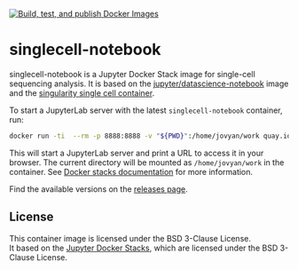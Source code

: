 [![Build, test, and publish Docker Images](https://github.com/fbnrst/singlecell-notebook/actions/workflows/docker.yml/badge.svg?branch=main&event=push)](https://github.com/fbnrst/singlecell-notebook/actions/workflows/docker.yml)

# singlecell-notebook

singlecell-notebook is a Jupyter Docker Stack image for single-cell sequencing analysis. It is based on the [jupyter/datascience-notebook](quay.io/jupyter/datascience-notebook) image and the [singularity single cell container](https://gitlab.hrz.tu-chemnitz.de/dcgc-bfx/singularity/singularity-single-cell).

To start a JupyterLab server with the latest `singlecell-notebook` container, run:

```bash
docker run -ti  --rm -p 8888:8888 -v "${PWD}":/home/jovyan/work quay.io/fbnrst/singlecell-notebook:latest
```

This will start a JupyterLab server and print a URL to access it in your browser. The current directory will be mounted as `/home/jovyan/work` in the container. See [Docker stacks documentation](https://jupyter-docker-stacks.readthedocs.io/en/latest/index.html) for more information.

<!-- For production use, rather use specific versions of the container, e.g.:

```bash
docker run -ti  --rm -p 8888:8888 -v "${PWD}":/home/jovyan/work git.mpi-cbg.de:5050/huch_lab/docker/singlecell:v0.0.1
``` -->

Find the available versions on the [releases page](https://quay.io/repository/fbnrst/singlecell-notebook).

## License
This container image is licensed under the BSD 3-Clause License.  
It based on the [Jupyter Docker Stacks](https://jupyter-docker-stacks.readthedocs.io), which are licensed under the BSD 3-Clause License.